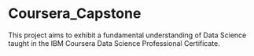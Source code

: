 # Coursera_Capstone
This project aims to exhibit a fundamental understanding of Data Science taught in the IBM Coursera Data Science Professional Certificate.
